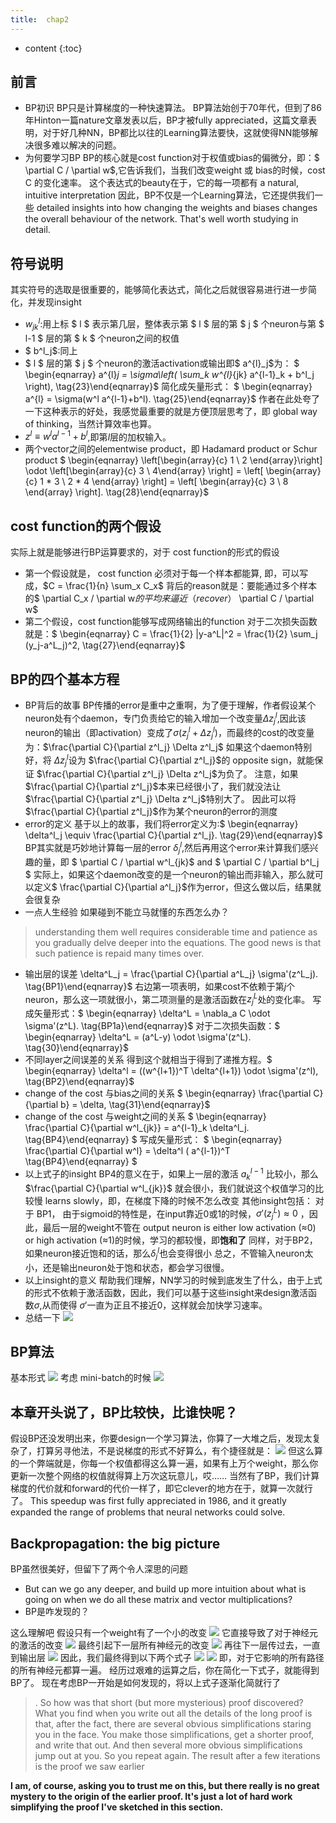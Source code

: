 ```yaml
---
title:  chap2
---
```



* content
{:toc}

## 前言
* BP初识
BP只是计算梯度的一种快速算法。
BP算法始创于70年代，但到了86年Hinton一篇nature文章发表以后，BP才被fully appreciated，这篇文章表明，对于好几种NN，BP都比以往的Learning算法要快，这就使得NN能够解决很多难以解决的问题。
* 为何要学习BP
BP的核心就是cost function对于权值或bias的偏微分，即：$ \partial  C / \partial w$,它告诉我们，当我们改变weight 或 bias的时候，cost C 的变化速率。
这个表达式的beauty在于，它的每一项都有 a natural, intuitive interpretation
因此，BP不仅是一个Learning算法，它还提供我们一些 detailed insights into how changing the weights and biases changes the overall behaviour of the network. That's well worth studying in detail.
## 符号说明
其实符号的选取是很重要的，能够简化表达式，简化之后就很容易进行进一步简化，并发现insight
* $w^l_{jk}$:用上标 $ l $ 表示第几层，整体表示第 $ l $ 层的第 $ j $ 个neuron与第 $ l-1 $ 层的第 $ k $ 个neuron之间的权值
*   $ b^l_j$:同上
*   $ l $ 层的第 $ j $ 个neuron的激活activation或输出即$ a^{l}_j$为：
$ \begin{eqnarray}
  a^{l}_j = \sigma\left( \sum_k w^{l}_{jk} a^{l-1}_k + b^l_j \right),
\tag{23}\end{eqnarray}$
简化成矢量形式：
$ \begin{eqnarray}
  a^{l} = \sigma(w^l a^{l-1}+b^l).
\tag{25}\end{eqnarray}$
作者在此处夸了一下这种表示的好处，我感觉最重要的就是方便顶层思考了，即 global way of thinking，当然计算效率也算。
*   $z^l \equiv w^l a^{l-1}+b^l$,即第$l$层的加权输入。
* 两个vector之间的elementwise product，即 Hadamard product or Schur product $ \begin{eqnarray}
\left[\begin{array}{c} 1 \\ 2 \end{array}\right]
  \odot \left[\begin{array}{c} 3 \\ 4\end{array} \right]
= \left[ \begin{array}{c} 1 * 3 \\ 2 * 4 \end{array} \right]
= \left[ \begin{array}{c} 3 \\ 8 \end{array} \right].
\tag{28}\end{eqnarray}$
## cost function的两个假设
实际上就是能够进行BP运算要求的，对于 cost function的形式的假设
* 第一个假设就是， cost function 必须对于每一个样本都能算, 即，可以写成，$C = \frac{1}{n} \sum_x C_x$
背后的reason就是：要能通过多个样本的$ \partial C_x  / \partial w$的平均来逼近（recover）$ \partial C / \partial w$
* 第二个假设，cost function能够写成网络输出的function
对于二次损失函数就是：$ \begin{eqnarray}
  C = \frac{1}{2} \|y-a^L\|^2 = \frac{1}{2} \sum_j (y_j-a^L_j)^2,
\tag{27}\end{eqnarray}$
## BP的四个基本方程
* BP背后的故事
BP传播的error是重中之重啊，为了便于理解，作者假设某个neuron处有个daemon，专门负责给它的输入增加一个改变量$\Delta z^l_j$,因此该neuron的输出（即activation）变成了$\sigma(z^l_j+\Delta z^l_j)$，而最终的cost的改变量为：$\frac{\partial C}{\partial z^l_j} \Delta z^l_j$
如果这个daemon特别好，将 $\Delta z^l_j$设为 $\frac{\partial C}{\partial z^l_j}$的 opposite sign，就能保证 $\frac{\partial C}{\partial z^l_j} \Delta z^l_j$为负了。
注意，如果 $\frac{\partial C}{\partial z^l_j}$本来已经很小了，我们就没法让 $\frac{\partial C}{\partial z^l_j} \Delta z^l_j$特别大了。
因此可以将 $\frac{\partial C}{\partial z^l_j}$作为某个neuron的error的测度
* error的定义
基于以上的故事，我们将error定义为:$ \begin{eqnarray}
  \delta^l_j \equiv \frac{\partial C}{\partial z^l_j}.
\tag{29}\end{eqnarray}$
BP其实就是巧妙地计算每一层的error $\delta^l_j$,然后再用这个error来计算我们感兴趣的量，即 $ \partial C / \partial  w^l_{jk}$ and $ \partial C / \partial b^l_j $
实际上，如果这个daemon改变的是一个neuron的输出而非输入，那么就可以定义$ \frac{\partial  C}{\partial a^l_j}$作为error，但这么做以后，结果就会很复杂
* 一点人生经验
如果碰到不能立马就懂的东西怎么办？
> understanding them well requires considerable time and patience as you gradually delve deeper into the equations. The good news is that such patience is repaid many times over.


* 输出层的误差
  \delta^L_j = \frac{\partial C}{\partial a^L_j} \sigma'(z^L_j).
\tag{BP1}\end{eqnarray}$
右边第一项表明，如果cost不依赖于第$j$个neuron，那么这一项就很小，第二项测量的是激活函数在$z^L_j$处的变化率。
写成矢量形式：$ \begin{eqnarray}
  \delta^L = \nabla_a C \odot \sigma'(z^L).
\tag{BP1a}\end{eqnarray}$
对于二次损失函数：$ \begin{eqnarray}
  \delta^L = (a^L-y) \odot \sigma'(z^L).
\tag{30}\end{eqnarray}$
* 不同layer之间误差的关系
得到这个就相当于得到了递推方程。$ \begin{eqnarray}
  \delta^l = ((w^{l+1})^T \delta^{l+1}) \odot \sigma'(z^l),
\tag{BP2}\end{eqnarray}$
*  change of the cost 与bias之间的关系
$ \begin{eqnarray}
  \frac{\partial C}{\partial b} = \delta,
\tag{31}\end{eqnarray}$
*  change of the cost 与weight之间的关系
$ \begin{eqnarray}  
  \frac{\partial C}{\partial w^l_{jk}} = a^{l-1}_k \delta^l_j.
\tag{BP4}\end{eqnarray} $
写成矢量形式：
$ \begin{eqnarray}  
  \frac{\partial C}{\partial w^l} = \delta^l  ( a^{l-1})^T
\tag{BP4}\end{eqnarray} $
* 以上式子的insight
BP4的意义在于，如果上一层的激活  $a^{l-1}_k$ 比较小，那么 $\frac{\partial C}{\partial w^l_{jk}}$ 就会很小，我们就说这个权值学习的比较慢 learns slowly，即，在梯度下降的时候不怎么改变
其他insight包括：
对于 BP1， 由于sigmoid的特性是，在input靠近0或1的时候，$\sigma'(z^L_j) \approx 0$ ，因此，最后一层的weight不管在 output neuron is either low activation (≈0) or high activation (≈1)的时候，学习的都较慢，即**饱和了**
同样，对于BP2，如果neuron接近饱和的话，那么$\delta^l_j$也会变得很小
总之，不管输入neuron太小，还是输出neuron处于饱和状态，都会学习很慢。
* 以上insight的意义
帮助我们理解，NN学习的时候到底发生了什么，由于上式的形式不依赖于激活函数，因此，我们可以基于这些insight来design激活函数$\sigma$,从而使得 $\sigma'$一直为正且不接近0，这样就会加快学习速率。
* 总结一下
![](4chap2.md_files/ca14e091-8694-4ee2-9b54-77755e6d57c9.png)

## BP算法
基本形式
![](4chap2.md_files/c764f333-0afd-46dc-bf2d-57a8a7a3a41f.png)
考虑 mini-batch的时候
![](4chap2.md_files/3f560ea3-41fd-4f96-83f4-3703efab411d.png)

## 本章开头说了，BP比较快，比谁快呢？
假设BP还没发明出来，你要design一个学习算法，你算了一大堆之后，发现太复杂了，打算另寻他法，不是说梯度的形式不好算么，有个捷径就是：
![](4chap2.md_files/9d65dd70-8304-426d-8498-bb0609dd9656.png)
但这么算的一个弊端就是，你每一个权值都得这么算一遍，如果有上万个weight，那么你更新一次整个网络的权值就得算上万次这玩意儿，哎……
当然有了BP，我们计算梯度的代价就和forward的代价一样了，即它clever的地方在于，就算一次就行了。
This speedup was first fully appreciated in 1986, and it greatly expanded the range of problems that neural networks could solve. 

## Backpropagation: the big picture
BP虽然很美好，但留下了两个令人深思的问题
*  But can we go any deeper, and build up more intuition about what is going on when we do all these matrix and vector multiplications?
* BP是咋发现的？

这么理解吧
假设只有一个weight有了一个小的改变
![](4chap2.md_files/15c2417a-7044-4648-a278-ad13e612d28c.png)
它直接导致了对于神经元的激活的改变
![](4chap2.md_files/e9322fc2-a06b-480a-8411-f0ed3cb55699.png)
最终引起下一层所有神经元的改变
![](4chap2.md_files/c6f60b9a-7dc9-4480-9eff-67ef581df87a.png)
再往下一层传过去，一直到输出层
![](4chap2.md_files/f59cc3df-5f74-4b14-b158-70a3ea66f8b9.png)
因此，我们最终得到以下两个式子
![](4chap2.md_files/58133051-7049-4eb6-9475-6ff31af95573.png)
![](4chap2.md_files/214bf019-5a6c-424d-b44a-380884649ccb.png)
即，对于它影响的所有路径的所有神经元都算一遍。
经历过艰难的运算之后，你在简化一下式子，就能得到BP了。
现在考虑BP一开始是如何发现的，将以上式子逐渐化简就行了
>. So how was that short (but more mysterious) proof discovered? What you find when you write out all the details of the long proof is that, after the fact, there are several obvious simplifications staring you in the face. You make those simplifications, get a shorter proof, and write that out. And then several more obvious simplifications jump out at you. So you repeat again. The result after a few iterations is the proof we saw earlier
  
  **I am, of course, asking you to trust me on this, but there really is no great mystery to the origin of the earlier proof. It's just a lot of hard work simplifying the proof I've sketched in this section.**

